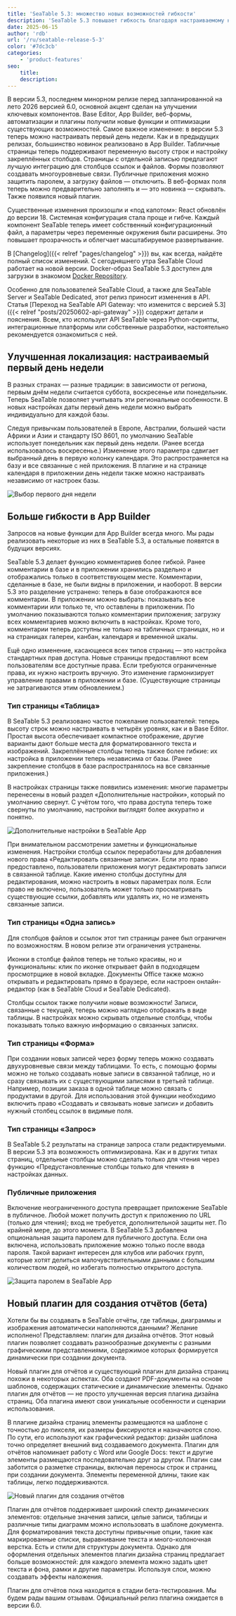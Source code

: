 ```yaml
---
title: 'SeaTable 5.3: множество новых возможностей гибкости'
description: 'SeaTable 5.3 повышает гибкость благодаря настраиваемому началу недели, расширенным функциям в App Builder и новому плагину дизайна отчетов (бета-версия) для динамических документов. Также улучшено управление комментариями, повышена точность авторизации и улучшена интеграция колонок файлов и ссылок. Конфигурация системы стала проще, а публичные приложения можно защитить паролем.'
date: 2025-06-15
author: 'rdb'
url: '/ru/seatable-release-5-3'
color: '#7dc3cb'
categories:
    - 'product-features'
seo:
    title:
    description:
---
```


В версии 5.3, последнем минорном релизе перед запланированной на лето 2026 версией 6.0, основной акцент сделан на улучшении ключевых компонентов. Base Editor, App Builder, веб-формы, автоматизации и плагины получили новые функции и оптимизации существующих возможностей. Самое важное изменение: в версии 5.3 теперь можно настраивать первый день недели. Как и в предыдущих релизах, большинство новинок реализовано в App Builder. Табличные страницы теперь поддерживают переменную высоту строк и настройку закреплённых столбцов. Страницы с отдельной записью предлагают лучшую интеграцию для столбцов ссылок и файлов. Формы позволяют создавать многоуровневые связи. Публичные приложения можно защитить паролем, а загрузку файлов — отключить. В веб-формах поля теперь можно предварительно заполнять и — это новинка — скрывать. Также появился новый плагин.

Существенные изменения произошли и «под капотом»: React обновлён до версии 18. Системная конфигурация стала проще и гибче. Каждый компонент SeaTable теперь имеет собственный конфигурационный файл, а параметры через переменные окружения были расширены. Это повышает прозрачность и облегчает масштабируемое развертывание.

В [Changelog]({{< relref "pages/changelog" >}}) вы, как всегда, найдёте полный список изменений. С сегодняшнего утра SeaTable Cloud работает на новой версии. Docker-образ SeaTable 5.3 доступен для загрузки в знакомом [Docker Repository](https://hub.docker.com/r/seatable/seatable-enterprise).

Особенно для пользователей SeaTable Cloud, а также для SeaTable Server и SeaTable Dedicated, этот релиз приносит изменения в API. Статья [Переход на SeaTable API Gateway: что изменится с версией 5.3]({{< relref "posts/20250602-api-gateway" >}}) содержит детали и пояснения. Всем, кто использует API SeaTable через Python-скрипты, интеграционные платформы или собственные разработки, настоятельно рекомендуется ознакомиться с ней.

## Улучшенная локализация: настраиваемый первый день недели

В разных странах — разные традиции: в зависимости от региона, первым днём недели считается суббота, воскресенье или понедельник. Теперь SeaTable позволяет учитывать эти региональные особенности. В новых настройках даты первый день недели можно выбрать индивидуально для каждой базы.

Следуя привычкам пользователей в Европе, Австралии, большей части Африки и Азии и стандарту ISO 8601, по умолчанию SeaTable использует понедельник как первый день недели. (Ранее всегда использовалось воскресенье.) Изменение этого параметра сдвигает выбранный день в первую колонку календаря. Это распространяется на базу и все связанные с ней приложения. В плагине и на странице календаря в приложении день недели также можно настраивать независимо от настроек базы.

![Выбор первого дня недели](Date_Settings_EN.png)

## Больше гибкости в App Builder

Запросов на новые функции для App Builder всегда много. Мы рады реализовать некоторые из них в SeaTable 5.3, а остальные появятся в будущих версиях.

SeaTable 5.3 делает функцию комментариев более гибкой. Ранее комментарии в базе и в приложении хранились раздельно и отображались только в соответствующем месте. Комментарии, сделанные в базе, не были видны в приложении, и наоборот. В версии 5.3 это разделение устранено: теперь в базе отображаются все комментарии. В приложении можно выбрать: показывать все комментарии или только те, что оставлены в приложении. По умолчанию показываются только комментарии приложения; загрузку всех комментариев можно включить в настройках. Кроме того, комментарии теперь доступны не только на табличных страницах, но и на страницах галереи, канбан, календаря и временной шкалы.

Ещё одно изменение, касающееся всех типов страниц — это настройка стандартных прав доступа. Новые страницы предоставляют всем пользователям все доступные права. Если требуются ограниченные права, их нужно настроить вручную. Это изменение гармонизирует управление правами в приложении и базе. (Существующие страницы не затрагиваются этим обновлением.)

### Тип страницы «Таблица»

В SeaTable 5.3 реализовано частое пожелание пользователей: теперь высоту строк можно настраивать в четырёх уровнях, как и в Base Editor. Простая высота обеспечивает компактное отображение, другие варианты дают больше места для форматированного текста и изображений. Закреплённые столбцы теперь также более гибкие: их настройка в приложении теперь независима от базы. (Ранее закрепление столбцов в базе распространялось на все связанные приложения.)

В настройках страницы также появились изменения: многие параметры перенесены в новый раздел «Дополнительные настройки», который по умолчанию свернут. С учётом того, что права доступа теперь тоже свернуты по умолчанию, настройки выглядят более аккуратно и понятно.

![Дополнительные настройки в SeaTable App](Link_Column_Settings_EN.png)

При внимательном рассмотрении заметны и функциональные изменения. Настройки столбца ссылок переработаны для добавления нового права «Редактировать связанные записи». Если это право предоставлено, пользователи приложения могут редактировать записи в связанной таблице. Какие именно столбцы доступны для редактирования, можно настроить в новых параметрах поля. Если право не включено, пользователь может только просматривать существующие ссылки, добавлять или удалять их, но не изменять связанные записи.

### Тип страницы «Одна запись»

Для столбцов файлов и ссылок этот тип страницы ранее был ограничен по возможностям. В новом релизе эти ограничения устранены.

Иконки в столбце файлов теперь не только красивы, но и функциональны: клик по иконке открывает файл в подходящем просмотрщике в новой вкладке. Документы Office также можно открывать и редактировать прямо в браузере, если настроен онлайн-редактор (как в SeaTable Cloud и SeaTable Dedicated).

Столбцы ссылок также получили новые возможности! Записи, связанные с текущей, теперь можно наглядно отображать в виде таблицы. В настройках можно скрывать отдельные столбцы, чтобы показывать только важную информацию о связанных записях.

### Тип страницы «Форма»

При создании новых записей через форму теперь можно создавать двухуровневые связи между таблицами. То есть, с помощью формы можно не только создавать новые записи в связанной таблице, но и сразу связывать их с существующими записями в третьей таблице. Например, позиции заказа в одной таблице можно связать с продуктами в другой. Для использования этой функции необходимо включить право «Создавать и связывать новые записи» и добавить нужный столбец ссылок в видимые поля.

### Тип страницы «Запрос»

В SeaTable 5.2 результаты на странице запроса стали редактируемыми. В версии 5.3 эта возможность оптимизирована. Как и в других типах страниц, отдельные столбцы можно сделать только для чтения через функцию «Предустановленные столбцы только для чтения» в настройках данных.

### Публичные приложения

Включение неограниченного доступа превращает приложение SeaTable в публичное. Любой может получить доступ к приложению по URL (только для чтения); вход не требуется, дополнительной защиты нет. По крайней мере, до этого момента. В SeaTable 5.3 добавлена опциональная защита паролем для публичного доступа. Если она включена, использовать приложение можно только после ввода пароля. Такой вариант интересен для клубов или рабочих групп, которые хотят делиться малочувствительными данными с большим количеством людей, но избегать полностью открытого доступа.

![Защита паролем в SeaTable App](App_Password_Protection_EN.png)

## Новый плагин для создания отчётов (бета)

Хотели бы вы создавать в SeaTable отчёты, где таблицы, диаграммы и изображения автоматически наполняются данными? Желание исполнено! Представляем: плагин для дизайна отчётов. Этот новый плагин позволяет создавать разнообразные документы с разными графическими представлениями, содержимое которых формируется динамически при создании документа.

Новый плагин для отчётов и существующий плагин для дизайна страниц похожи в некоторых аспектах. Оба создают PDF-документы на основе шаблонов, содержащих статические и динамические элементы. Однако плагин для отчётов — не просто улучшенная версия плагина дизайна страниц. Оба плагина имеют свои уникальные особенности и сценарии использования.

В плагине дизайна страниц элементы размещаются на шаблоне с точностью до пикселя, их размеры фиксируются и назначаются слою. По сути, его используют как графический редактор: дизайн шаблона точно определяет внешний вид создаваемого документа. Плагин для отчётов напоминает работу с Word или Google Docs: текст и другие элементы размещаются последовательно друг за другом. Плагин сам заботится о разметке страницы, включая переносы строк и страниц, при создании документа. Элементы переменной длины, такие как таблицы, легко поддерживаются.

![Новый плагин для создания отчётов](Report_Design_Plugin_EN.png)

Плагин для отчётов поддерживает широкий спектр динамических элементов: отдельные значения записи, целые записи, таблицы и различные типы диаграмм можно использовать в шаблоне документа. Для форматирования текста доступны привычные опции, такие как маркированные списки, выравнивание текста и много-колоночная верстка. Есть и стили для структуры документа. Однако для оформления отдельных элементов плагин дизайна страниц предлагает больше возможностей: для каждого элемента можно задать цвет текста и фона, рамки и другие параметры. Используя слои, можно создавать эффекты наложения.

Плагин для отчётов пока находится в стадии бета-тестирования. Мы будем рады вашим отзывам. Официальный релиз плагина ожидается в версии 6.0.
